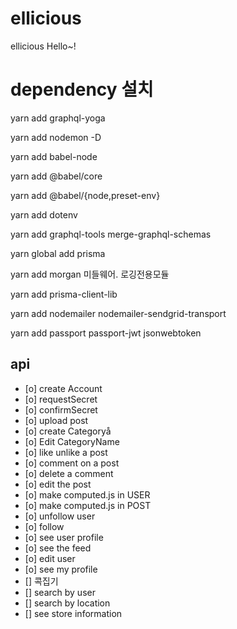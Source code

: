 # ellicious
ellicious
Hello~!

# dependency 설치
yarn add graphql-yoga

yarn add nodemon -D

yarn add babel-node

yarn add @babel/core

yarn add @babel/{node,preset-env}

yarn add dotenv

yarn add graphql-tools merge-graphql-schemas 

yarn global add prisma

yarn add morgan        미들웨어. 로깅전용모듈  

yarn add prisma-client-lib

yarn add nodemailer nodemailer-sendgrid-transport

yarn add passport passport-jwt jsonwebtoken




## api
- [o] create Account
- [o] requestSecret
- [o] confirmSecret
- [o] upload post
- [o] create Categoryå
- [o] Edit CategoryName
- [o] like unlike a post
- [o] comment on a post
- [o] delete a comment
- [o] edit the post
- [o] make computed.js in USER
- [o] make computed.js in POST
- [o] unfollow user
- [o] follow
- [o] see user profile
- [o] see the feed
- [o] edit user
- [o] see my profile
- [] 콕집기
- [] search by user
- [] search by location
- [] see store information
